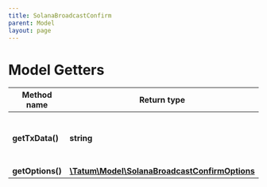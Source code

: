 ```yaml
---
title: SolanaBroadcastConfirm
parent: Model
layout: page
---
```


# Model Getters

Method name | Return type | Description | Notes
------------ | ------------- | ------------- | -------------
**getTxData()** | **string** | Raw signed transaction to be published to network. |
**getOptions()** | [**\Tatum\Model\SolanaBroadcastConfirmOptions**](../SolanaBroadcastConfirmOptions) |  | [optional]


